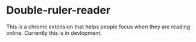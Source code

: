 # Double-ruler-reader



This is a chrome extension that helps people focus when they are reading online. Currently this is in devlopment.
